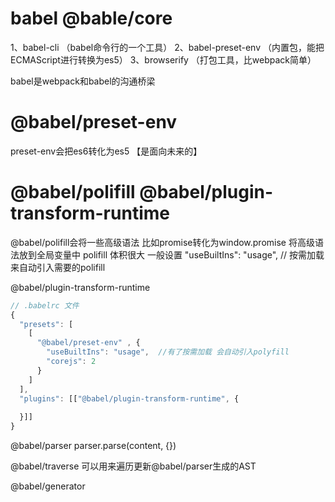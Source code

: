 # babel @bable/core 

1、babel-cli （babel命令行的一个工具）
2、babel-preset-env （内置包，能把ECMAScript进行转换为es5）
3、browserify （打包工具，比webpack简单）


babel是webpack和babel的沟通桥梁
# @babel/preset-env 
preset-env会把es6转化为es5 【是面向未来的】

 <!-- 因为runtime不做这些语法的转换，它只能算是一个转换帮助类、一个自动添加polyfill的工具，es6语法转换我们用preset-env，所以我们把preset-env加上，然后把polyfill去掉,最后runtime配置还原到默认配置， -->

# @babel/polifill @babel/plugin-transform-runtime
@babel/polifill会将一些高级语法 比如promise转化为window.promise 将高级语法放到全局变量中
 polifill 体积很大 一般设置 "useBuiltIns": "usage", // 按需加载   来自动引入需要的polifill
    <!-- // npm i @babel/polyfill -D  来兼容es高级的语法 es6以上的  
      // @babel/polyfill 是以全局变量的方式注入的 例如Promise   ==> window.Promise
      // 从而让低端浏览器认识高级语法，  也因此@babel/polyfill 会造成全局对象的污染 -->

@babel/plugin-transform-runtime 
      <!-- //@babel/plugin-tansform-runtime 对比@babel/polyfill  
      //【 优点：】 不会造成全局污染， 【缺点：】因此也不会对类似Array.prototype.includes()进行polifill   用transform-runtime插件添加的polyfill都是带有 "_"符号的变量（可以看成局部变量），是不会污染全局变量的
      //npm i @babel/plugin-transform-runtime -D   npm i@babel/runtime -S -->
  <!-- import _Promise from "@babel/runtime-corejs2/core-js/promise"; -->
```javascript
// .babelrc 文件
{
  "presets": [
    [
      "@babel/preset-env" , {
        "useBuiltIns": "usage",  //有了按需加载 会自动引入polyfill
        "corejs": 2
      }
    ]
  ],
  "plugins": [["@babel/plugin-transform-runtime", {
    
  }]]
}
```


@babel/parser 
parser.parse(content, {}) 

@babel/traverse 可以用来遍历更新@babel/parser生成的AST


@babel/generator